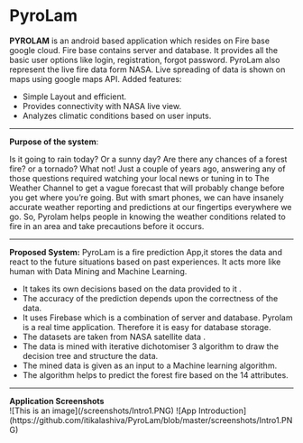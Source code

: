 # PyroLam

<b>PYROLAM</b> is an android based application which resides on Fire base google cloud.
Fire base contains server and database. It provides all the basic user options like login,
registration, forgot password. PyroLam also represent the live fire data form NASA.
Live spreading of data is shown on maps using google maps API.
Added features:
<ul>
<li> Simple Layout and efficient.</li>
<li> Provides connectivity with NASA live view.</li>
<li> Analyzes climatic conditions based on user inputs. </li>
</ul>
<hr>
<b>Purpose of the system</b>:

Is it going to rain today? Or a sunny day? Are there any chances of a forest fire? or a
tornado? What not! Just a couple of years ago, answering any of those questions required
watching your local news or tuning in to The Weather Channel to get a vague forecast
that will probably change before you get where you’re going. But with smart phones, we
can have insanely accurate weather reporting and predictions at our fingertips everywhere
we go.
So, Pyrolam helps people in knowing the weather conditions related to fire in an area and
take precautions before it occurs.

<hr>

<b>Proposed System:</b>
PyroLam is a fire prediction App,it stores the data and react to the future situations based
on past experiences.
It acts more like human with Data Mining and Machine Learning.
<ul>
<li> It takes its own decisions based on the data provided to it .</li>
<li> The accuracy of the prediction depends upon the correctness of the data.</li>
<li> It uses Firebase which is a combination of server and database. Pyrolam is a real
time application. Therefore it is easy for database storage.</li>

<li> The datasets are taken from NASA satellite data .</li>
<li> The data is mined with iterative dichotomiser 3 algorithm to draw the decision
tree and structure the data.</li>
<li> The mined data is given as an input to a Machine learning algorithm.</li>
<li> The algorithm helps to predict the forest fire based on the 14 attributes.</li>
</ul>
<hr>
<b>Application Screenshots</b>
<br>
![This is an image](/screenshots/Intro1.PNG)
![App Introduction](https://github.com/itikalashiva/PyroLam/blob/master/screenshots/Intro1.PNG)


